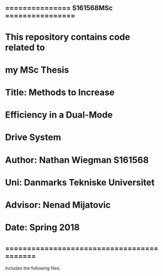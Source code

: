 ## =============== S161568MSc ================
#  This repository contains code related to 
#  my MSc Thesis 
#
#  Title: 	Methods to Increase
#  		Efficiency in a Dual-Mode 
#		Drive System   
#  Author: 	Nathan Wiegman S161568
#  Uni: 	Danmarks Tekniske Universitet
#  Advisor: 	Nenad Mijatovic
#  Date: 	Spring 2018
# 
## ==========================================

Includes the following files: 


